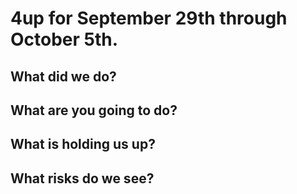 # 4up for September 29th through October 5th.
 
## What did we do?

## What are you going to do?

## What is holding us up?

## What risks do we see?
